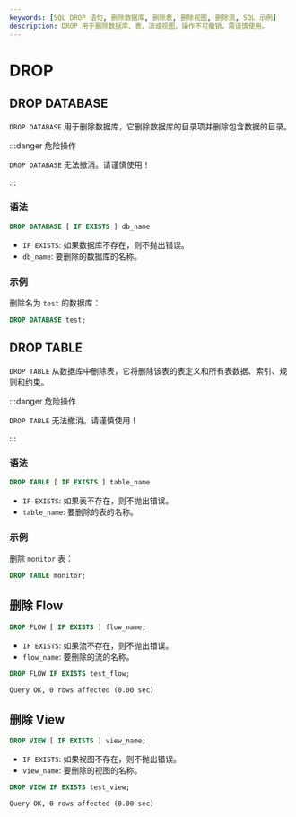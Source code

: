 ```yaml
---
keywords: [SQL DROP 语句, 删除数据库, 删除表, 删除视图, 删除流, SQL 示例]
description: DROP 用于删除数据库、表、流或视图，操作不可撤销，需谨慎使用。
---
```


# DROP

## DROP DATABASE

`DROP DATABASE` 用于删除数据库，它删除数据库的目录项并删除包含数据的目录。

:::danger 危险操作

`DROP DATABASE` 无法撤消。请谨慎使用！

:::

### 语法

```sql
DROP DATABASE [ IF EXISTS ] db_name
```

- `IF EXISTS`: 如果数据库不存在，则不抛出错误。
- `db_name`: 要删除的数据库的名称。

### 示例

删除名为 `test` 的数据库：

```sql
DROP DATABASE test;
```

## DROP TABLE

`DROP TABLE` 从数据库中删除表，它将删除该表的表定义和所有表数据、索引、规则和约束。

:::danger 危险操作

`DROP TABLE` 无法撤消。请谨慎使用！

:::

### 语法

```sql
DROP TABLE [ IF EXISTS ] table_name
```

- `IF EXISTS`: 如果表不存在，则不抛出错误。
- `table_name`: 要删除的表的名称。

### 示例

删除 `monitor` 表：
  
```sql
DROP TABLE monitor;
```

## 删除 Flow

```sql
DROP FLOW [ IF EXISTS ] flow_name;
```

- `IF EXISTS`: 如果流不存在，则不抛出错误。
- `flow_name`: 要删除的流的名称。

```sql
DROP FLOW IF EXISTS test_flow;
```

```
Query OK, 0 rows affected (0.00 sec)
```

## 删除 View

```sql
DROP VIEW [ IF EXISTS ] view_name;
```

- `IF EXISTS`: 如果视图不存在，则不抛出错误。
- `view_name`: 要删除的视图的名称。

```sql
DROP VIEW IF EXISTS test_view;
```

```
Query OK, 0 rows affected (0.00 sec)
```
